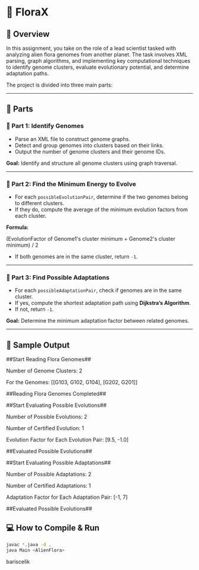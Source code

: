 # 🌱 FloraX

## 🧬 Overview

In this assignment, you take on the role of a lead scientist tasked with analyzing alien flora genomes from another planet. The task involves XML parsing, graph algorithms, and implementing key computational techniques to identify genome clusters, evaluate evolutionary potential, and determine adaptation paths.

The project is divided into three main parts:

---

## 📌 Parts

### 🔹 Part 1: Identify Genomes

- Parse an XML file to construct genome graphs.
- Detect and group genomes into clusters based on their links.
- Output the number of genome clusters and their genome IDs.

**Goal:** Identify and structure all genome clusters using graph traversal.

---

### 🔹 Part 2: Find the Minimum Energy to Evolve

- For each `possibleEvolutionPair`, determine if the two genomes belong to different clusters.
- If they do, compute the average of the minimum evolution factors from each cluster.

**Formula:**

(EvolutionFactor of Genome1's cluster minimum + Genome2's cluster minimum) / 2

- If both genomes are in the same cluster, return `-1`.

---

### 🔹 Part 3: Find Possible Adaptations

- For each `possibleAdaptationPair`, check if genomes are in the same cluster.
- If yes, compute the shortest adaptation path using **Dijkstra’s Algorithm**.
- If not, return `-1`.

**Goal:** Determine the minimum adaptation factor between related genomes.

---

## 🧪 Sample Output

##Start Reading Flora Genomes##

Number of Genome Clusters: 2

For the Genomes: [[G103, G102, G104], [G202, G201]]

##Reading Flora Genomes Completed##

##Start Evaluating Possible Evolutions##

Number of Possible Evolutions: 2

Number of Certified Evolution: 1

Evolution Factor for Each Evolution Pair: [9.5, -1.0]

##Evaluated Possible Evolutions##

##Start Evaluating Possible Adaptations##

Number of Possible Adaptations: 2

Number of Certified Adaptations: 1

Adaptation Factor for Each Adaptation Pair: [-1, 7]

##Evaluated Possible Evolutions##

## 💻 How to Compile & Run

```bash
javac *.java -d .
java Main <AlienFlora>
```

bariscelik
